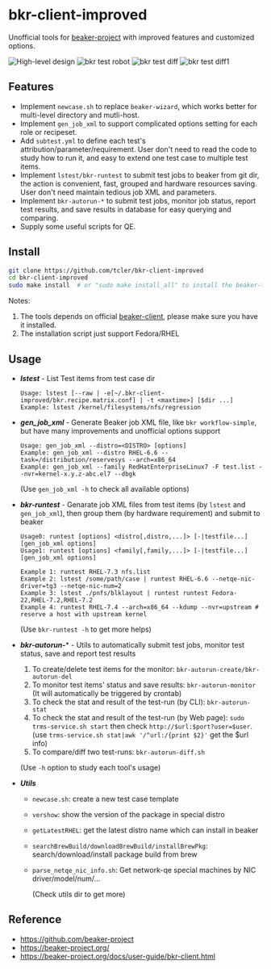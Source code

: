 # bkr-client-improved

Unofficial tools for [beaker-project](https://beaker-project.org/) with improved features and customized options.

![High-level design](https://raw.githubusercontent.com/tcler/bkr-client-improved/master/img/hld-bkr-test-robot.png)
![bkr test robot](https://raw.githubusercontent.com/tcler/bkr-client-improved/master/img/demo.gif)
![bkr test diff](https://raw.githubusercontent.com/tcler/bkr-client-improved/master/img/bkr-autorun-diff.png)
![bkr test diff1](https://raw.githubusercontent.com/tcler/bkr-client-improved/master/img/bkr-autorun-diff1.png)

## Features

- Implement `newcase.sh` to replace `beaker-wizard`, which works better for multi-level directory and mutli-host.
- Implement `gen_job_xml` to support complicated options setting for each role or recipeset.
- Add `subtest.yml` to define each test's attribution/parameter/requirement. User don't need to read the code to study how to run it, and easy to extend one test case to multiple test items.
- Implement `lstest/bkr-runtest` to submit test jobs to beaker from git dir, the action is convenient, fast, grouped and hardware resources saving. User don't need maintain tedious job XML and parameters.
- Implement `bkr-autorun-*` to submit test jobs, monitor job status, report test results, and save results in database for easy querying and comparing.
- Supply some useful scripts for QE.

## Install

```bash
git clone https://github.com/tcler/bkr-client-improved
cd bkr-client-improved
sudo make install  # or "sudo make install_all" to install the beaker-test-robot tools
```

Notes:

1. The tools depends on official [beaker-client](https://beaker-project.org/docs/user-guide/bkr-client.html), please make sure you have it installed.
2. The installation script just support Fedora/RHEL

## Usage

*   ***lstest*** - List Test items from test case dir

    ```
	Usage: lstest [--raw | -e[~/.bkr-client-improved/bkr.recipe.matrix.conf] | -t <maxtime>] [$dir ...]
	Example: lstest /kernel/filesystems/nfs/regression

	```

*   ***gen_job_xml*** - Generate Beaker job XML file, like `bkr workflow-simple`, but have many improvements and unofficial options support

    ```
	Usage: gen_job_xml --distro=<DISTRO> [options]
	Example: gen_job_xml --distro RHEL-6.6 --task=/distribution/reservesys --arch=x86_64
	Example: gen_job_xml --family RedHatEnterpriseLinux7 -F test.list --nvr=kernel-x.y.z-abc.el7 --dbgk

	```
	(Use `gen_job_xml -h` to check all available options)

*   ***bkr-runtest*** - Genarate job XML files from test items (by `lstest` and `gen_job_xml`), then group them (by hardware requirement) and submit to beaker

	```
	Usage0: runtest [options] <distro[,distro,...]> [-|testfile...] [gen_job_xml options] 
	Usage1: runtest [options] <family[,family,...]> [-|testfile...] [gen_job_xml options]

	Example 1: runtest RHEL-7.3 nfs.list
	Example 2: lstest /some/path/case | runtest RHEL-6.6 --netqe-nic-driver=tg3 --netqe-nic-num=2
	Example 3: lstest ./pnfs/blklayout | runtest runtest Fedora-22,RHEL-7.2,RHEL-7.2 
	Example 4: runtest RHEL-7.4 --arch=x86_64 --kdump --nvr=upstream # reserve a host with upstream kernel
	```
	(Use `bkr-runtest -h` to get more helps)

*   ***bkr-autorun-**** - Utils to automatically submit test jobs, monitor test status, save and report test results

    1. To create/delete test items for the monitor: `bkr-autorun-create/bkr-autorun-del`
    2. To monitor test items' status and save results: `bkr-autorun-monitor` (It will automatically be triggered by crontab)
    3. To check the stat and result of the test-run (by CLI): `bkr-autorun-stat`
    4. To check the stat and result of the test-run (by Web page): `sudo trms-service.sh start` then check `http://$url:$port?user=$user`. (use `trms-service.sh stat|awk '/^url:/{print $2}'` get the $url info)
    5. To compare/diff two test-runs: `bkr-autorun-diff.sh`

      (Use `-h` option to study each tool's usage)

*   ***Utils***
    - `newcase.sh`: create a new test case template
	- `vershow`: show the version of the package in special distro
	- `getLatestRHEL`: get the latest distro name which can install in beaker
	- `searchBrewBuild/downloadBrewBuild/installBrewPkg`: search/download/install package build from brew
	- `parse_netqe_nic_info.sh`: Get network-qe special machines by NIC driver/model/num/...

      (Check utils dir to get more)

## Reference

* https://github.com/beaker-project
* https://beaker-project.org/
* https://beaker-project.org/docs/user-guide/bkr-client.html
